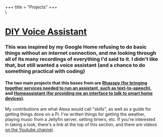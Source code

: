 +++
title = "Projects"
+++
\
\

# [DIY Voice Assistant](https://gitlab.com/issacdowling/selfhostedsmarthomeguide)

### This was inspired by my Google Home refusing to do basic things without an internet connection, and me looking through all of its many recordings of everything I'd said to it. I didn't like that, but still wanted a voice assistant (and a chance to do something practical with coding)

#### The two main projects that this bases from are [Rhasspy (for bringing together services needed to run an assistant, such as text-to-speech)](https://github.com/rhasspy/rhasspy), and [Homeassistant (for providing me an interface to talk to smart home devices)](https://github.com/home-assistant/core).

My contributions are what Alexa would call "skills", as well as a guide for getting things done on a Pi. I've written things for getting the weather, playing music from a Jellyfin server, setting timers, etc. If you're interested in taking a look, there's a link at the top of this section, and there are videos [on the Youtube channel](https://youtube.com/issacdowling).
